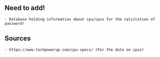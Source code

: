 ## Need to add!
    - Database holding information about cpu/cpus for the calculation of password!

## Sources
    - https://www.techpowerup.com/cpu-specs/ (For the data on cpus)